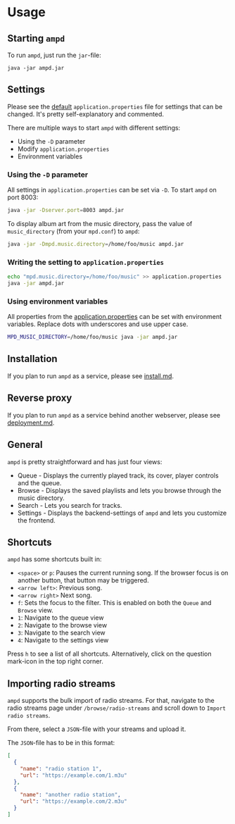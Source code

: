 # Usage

## Starting `ampd`

To run `ampd`, just run the `jar`-file:

```shell script
java -jar ampd.jar
```

## Settings

Please see the
[default](https://github.com/rain0r/ampd/blob/master/src/main/resources/application.properties)
`application.properties` file for settings that can be changed. It's pretty self-explanatory and commented.

There are multiple ways to start `ampd` with different settings:

* Using the `-D` parameter
* Modify `application.properties`
* Environment variables

### Using the `-D` parameter

All settings in `application.properties` can be set via `-D`.  To start `ampd` on port 8003:

```sh
java -jar -Dserver.port=8003 ampd.jar
```

To display album art from the music directory, pass the value of `music_directory` (from your `mpd.conf`) to `ampd`:

```sh
java -jar -Dmpd.music.directory=/home/foo/music ampd.jar
```

### Writing the setting to `application.properties`

```sh
echo "mpd.music.directory=/home/foo/music" >> application.properties
java -jar ampd.jar
```

### Using environment variables

All properties from
the [application.properties](https://github.com/rain0r/ampd/blob/master/src/main/resources/application.properties) can
be set with environment variables. Replace dots with underscores and use upper case.

```sh
MPD_MUSIC_DIRECTORY=/home/foo/music java -jar ampd.jar
```
## Installation

If you plan to run `ampd` as a service, please see  [install.md](install.md).

## Reverse proxy

If you plan to run `ampd` as a service behind another webserver, please see [deployment.md](deployment.md).

## General

`ampd` is pretty straightforward and has just four views:

* Queue - Displays the currently played track, its cover, player controls and the queue.
* Browse - Displays the saved playlists and lets you browse through the music directory.
* Search - Lets you search for tracks.
* Settings - Displays the backend-settings of `ampd` and lets you customize the frontend.

## Shortcuts

`ampd` has some shortcuts built in:

* `<space>` or `p`: Pauses the current running song. If the browser focus is on another button, that button may be
  triggered.
* `<arrow left>`: Previous song.
* `<arrow right>` Next song.
* `f`: Sets the focus to the filter. This is enabled on both the `Queue` and `Browse` view.
* `1`: Navigate to the queue view
* `2`: Navigate to the browse view
* `3`: Navigate to the search view
* `4`: Navigate to the settings view

Press `h` to see a list of all shortcuts. Alternatively, click on the question mark-icon in the top right corner.

## Importing radio streams

`ampd` supports the bulk import of radio streams. For that, navigate to the radio streams page
under `/browse/radio-streams` and scroll down to `Import radio streams`.

From there, select a `JSON`-file with your streams and upload it.

The `JSON`-file has to be in this format:

```json
[
  {
    "name": "radio station 1",
    "url": "https://example.com/1.m3u"
  },
  {
    "name": "another radio station",
    "url": "https://example.com/2.m3u"
  }
]

```